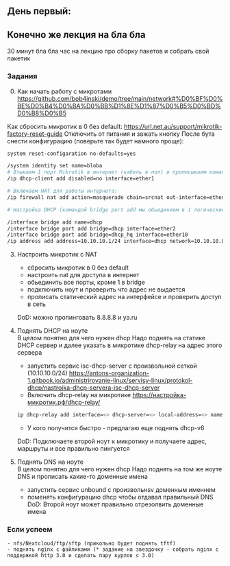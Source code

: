 ## День первый: 

## Конечно же лекция на бла бла 
30 минут бла бла
час на лекцию про сборку пакетов и собрать свой пакетик

### Задания
<!-- 1. На одном из ноутов сделать raid 1 на логических дисках
    Как вы будете это делать?  fdisk + mdadm
    - fdisk -> https://www.geeksforgeeks.org/fdisk-command-in-linux-with-examples/
    - mdadm -> https://www.golinuxcloud.com/mdadm-command-in-linux/

    DoD: mdadm показывает рабочий массив  -->

0. Как начать работу с микротами
https://github.com/bob4inski/demo/tree/main/network#%D0%BF%D0%BE%D0%B4%D0%BA%D0%BB%D1%8E%D1%87%D0%B5%D0%BD%D0%B8%D0%B5

Как сбросить микротик в 0 без default:
https://url.net.au/support/mikrotik-factory-reset-guide
Отключить от питания и зажать кнопку
После бута снести конфигурацию (поверьте так будет намного проще):
```bash
system reset-configaration no-defaults=yes
```

```bash
/system identity set name=bloba
# Втыкаем 1 порт Mikrotik в интернет (кабель в пол) и прописываем команду:
/ip dhcp-client add disabled=no interface=ether1 

# Включаем НАТ для работы интернета:
/ip firewall nat add action=masquerade chain=srcnat out-interface=ether1 src-address=10.10.0.0/16

# Настройка DHCP (командой bridge port add мы обьединяем в 1 логический интерфейс 2 физических, 

/interface bridge add name=dhcp
/interface bridge port add bridge=dhcp interface=ether2
/interface bridge port add bridge=dhcp_hq interface=ether10
/ip address add address=10.10.10.1/24 interface=dhcp network=10.10.10.0
```

3. Настроить микротик c NAT 
    - сбросить микротик в 0 без default
    - настроить nat для доступа в интернет
    - обьединить все порты, кроме 1 в bridge
    - подключить ноут и проверить что адрес не выдается
    - прописать статический адрес на интерфейсе и проверить доступ в сеть
        

    DoD: можно пропинговать 8.8.8.8 и ya.ru

2. Поднять DHCP на ноуте  
    В целом понятно для чего нужен dhcp 
    Надо поднять на статике DHCP сервер и далее указать в микротике dhcp-relay на адрес этого сервера

    - запустить сервис isc-dhcp-server с произвольной сеткой (10.10.10.0/24)
    https://antons-organization-1.gitbook.io/administrirovanie-linux/servisy-linux/protokol-dhcp/nastroika-dhcp-servera-isc-dhcp-server
    - Включить dhcp-relay на микротике 
    https://настройка-микротик.рф/dhcp-relay/
    ```bash
    ip dhcp-relay add interface=<> dhcp-server=<> local-address=<> name=relay
    ```
    - У кого получится быстро - предлагаю еще поднять dhcp-v6

    DoD: Подключаете второй ноут к микротику и получаете адрес, маршруты и все правильно пингуется

2. Поднять DNS на ноуте  
    В целом понятно для чего нужен dhcp 
    Надо поднять на том же ноуте DNS и прописать какие-то доменные имена
    - запустить сервис unbound с произвольнsv доменным именнем
    - поменять конфигурацию dhcp чтобы отдавал правильный DNS
    DoD: Второй ноут может правильно отрезолвить доменные имена


### Если успеем
    - nfs/Nextcloud/ftp/sftp (прикольно будет поднять tftf)
    - поднять nginx c файликами (* задание на звездочку - собрать nginx c поддержкой http 3.0 и сделать пару курлов с 3.0) 
